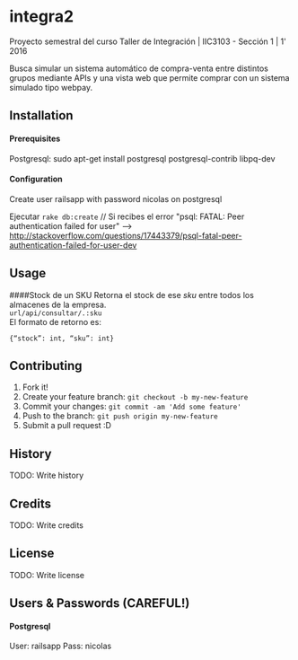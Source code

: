 # integra2
Proyecto semestral del curso Taller de Integración | IIC3103 - Sección 1 | 1' 2016

Busca simular un sistema automático de compra-venta entre distintos grupos mediante APIs y una vista web que permite comprar con un sistema simulado tipo webpay.
## Installation
#### Prerequisites
Postgresql: sudo apt-get install postgresql postgresql-contrib libpq-dev

#### Configuration
Create user railsapp with password nicolas on postgresql

Ejecutar `rake db:create` // Si recibes el error "psql: FATAL: Peer authentication failed for user" --> http://stackoverflow.com/questions/17443379/psql-fatal-peer-authentication-failed-for-user-dev

## Usage
####Stock de un SKU
Retorna el stock de ese *sku* entre todos los almacenes de la empresa.<br />
`url/api/consultar/.:sku`<br />
El formato de retorno es:
```
{“stock”: int, “sku”: int}
```

## Contributing
1. Fork it!
2. Create your feature branch: `git checkout -b my-new-feature`
3. Commit your changes: `git commit -am 'Add some feature'`
4. Push to the branch: `git push origin my-new-feature`
5. Submit a pull request :D

## History
TODO: Write history
## Credits
TODO: Write credits
## License
TODO: Write license
## Users & Passwords (CAREFUL!)
#### Postgresql
User: railsapp
Pass: nicolas

